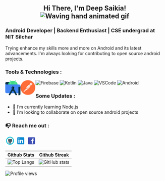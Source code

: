 
<h2 align="center">
    Hi There, I'm Deep Saikia!
    <img src="https://raw.githubusercontent.com/nixin72/nixin72/master/wave.gif" 
         alt="Waving hand animated gif"
         height="45"
         width="45" />
</h3>

### Android Developer | Backend Enthusiast | CSE undergrad at NIT Silchar


Trying enhance my skills more and more on Android and its latest advancements. I'm always looking for contributing to open source android projects. 


### Tools & Technologies : 
![Firebase](https://img.icons8.com/color/50/000000/firebase.png)
<img align="left" alt="Android Studio" width="48px" height="48px" src="https://github.com/saikiaDeep/saikiaDeep/blob/main/assets/icons/android-studio.svg?raw=true" />
<img align="left" alt="Postman" width="48px" height="48px" src="https://github.com/saikiaDeep/saikiaDeep/blob/main/assets/icons/postman_icon.png?raw=true" />
![Kotlin](https://img.icons8.com/color/48/000000/kotlin.png)
![Java](https://img.icons8.com/color/48/000000/java-coffee-cup-logo--v2.png)
![VSCode](https://img.icons8.com/fluency/48/000000/visual-studio-code-2019.png)
![Android](https://img.icons8.com/fluency/50/000000/android-os.png)


### Some Updates :
- 🌱 I’m currently learning Node.js
- 👯 I’m looking to collaborate on open source android projects  


### 📭 Reach me out : 
[<img src='https://github.com/saikiaDeep/saikiaDeep/blob/main/assets/icons/github_icon.png?raw=true' alt='github' height='30'>](https://github.com/saikiaDeep) [<img src='https://github.com/saikiaDeep/saikiaDeep/blob/main/assets/icons/linkedin_icon.png?raw=true' alt='linkedin' height='30'>](https://www.linkedin.com/in/deep-saikia/)  [<img src='https://github.com/saikiaDeep/saikiaDeep/blob/main/assets/icons/facebook_icon.png?raw=true' alt='facebook' height='30'>](https://www.facebook.com/deep.saikia.102977/) 



| Github Stats | Github Streak |
|--------------|---------------|
|![Top Langs](https://github-readme-stats.vercel.app/api/top-langs/?username=saikiaDeep&layout=compact&theme=tokyonight) | ![GitHub stats](https://github-readme-stats.vercel.app/api?username=saikiaDeep&show_icons=true&count_private=true&theme=tokyonight)    |



![Profile views](https://gpvc.arturio.dev/saikiaDeep)  
